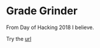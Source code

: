 # Grade Grinder

From Day of Hacking 2018 I believe.

Try the [url](https://perfect-birth.glitch.me/)

